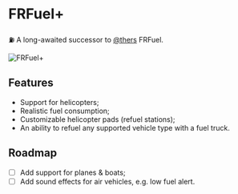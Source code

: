 # FRFuel+
:fuelpump: A long-awaited successor to [@thers](https://github.com/thers/FRFuel) FRFuel.

![FRFuel+](https://i.imgur.com/QUdmaW5.png)

## Features

+ Support for helicopters;
+ Realistic fuel consumption;
+ Customizable helicopter pads (refuel stations);
+ An ability to refuel any supported vehicle type with a fuel truck. 

## Roadmap

- [ ] Add support for planes & boats;
- [ ] Add sound effects for air vehicles, e.g. low fuel alert.
